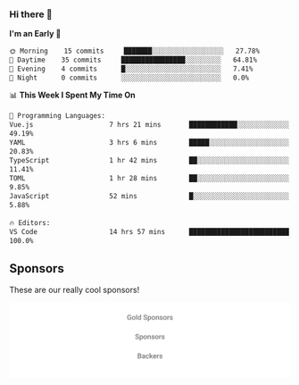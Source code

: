 ### Hi there 👋

<!--
**alexanderniebuhr/alexanderniebuhr** is a ✨ _special_ ✨ repository because its `README.md` (this file) appears on your GitHub profile.

Here are some ideas to get you started:

- 🔭 I’m currently working on ...
- 🌱 I’m currently learning ...
- 👯 I’m looking to collaborate on ...
- 🤔 I’m looking for help with ...
- 💬 Ask me about ...
- 📫 How to reach me: ...
- 😄 Pronouns: ...
- ⚡ Fun fact: ...
-->

<!--START_SECTION:waka-->
**I'm an Early 🐤** 

```text
🌞 Morning    15 commits     ███████░░░░░░░░░░░░░░░░░░   27.78% 
🌆 Daytime    35 commits     ████████████████░░░░░░░░░   64.81% 
🌃 Evening    4 commits      █░░░░░░░░░░░░░░░░░░░░░░░░   7.41% 
🌙 Night      0 commits      ░░░░░░░░░░░░░░░░░░░░░░░░░   0.0%

```


📊 **This Week I Spent My Time On** 

```text
💬 Programming Languages: 
Vue.js                   7 hrs 21 mins       ████████████░░░░░░░░░░░░░   49.19% 
YAML                     3 hrs 6 mins        █████░░░░░░░░░░░░░░░░░░░░   20.83% 
TypeScript               1 hr 42 mins        ██░░░░░░░░░░░░░░░░░░░░░░░   11.41% 
TOML                     1 hr 28 mins        ██░░░░░░░░░░░░░░░░░░░░░░░   9.85% 
JavaScript               52 mins             █░░░░░░░░░░░░░░░░░░░░░░░░   5.88%

🔥 Editors: 
VS Code                  14 hrs 57 mins      █████████████████████████   100.0%

```


<!--END_SECTION:waka-->

## Sponsors

These are our really cool sponsors!

<!-- sponsors -->

<!-- sponsors -->

<p align="center">
  <a href="https://github.com/sponsors/alexanderniebuhr">
    <img src='./sponsors.svg'/>
  </a>
</p>
